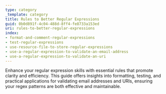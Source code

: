 ```yaml
---
type: category
_template: category
title: Rules to Better Regular Expressions
guid: 0b0d891f-4c04-488d-8ff4-fe8733a153ed
uri: rules-to-better-regular-expressions
index:
- format-and-comment-regular-expressions
- test-regular-expressions
- use-resource-file-to-store-regular-expressions
- use-a-regular-expression-to-validate-an-email-address
- use-a-regular-expression-to-validate-an-uri
---
```


Enhance your regular expression skills with essential rules that promote clarity and efficiency. This guide offers insights into formatting, testing, and practical applications for validating email addresses and URIs, ensuring your regex patterns are both effective and maintainable.
